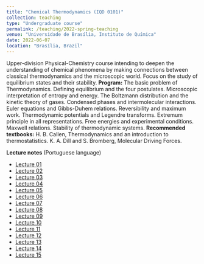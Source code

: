 ```yaml
---
title: "Chemical Thermodynamics (IQD 0101)"
collection: teaching
type: "Undergraduate course"
permalink: /teaching/2022-spring-teaching
venue: "Universidade de Brasília, Instituto de Química"
date: 2022-06-07
location: "Brasília, Brazil"
---
```


Upper-division Physical-Chemistry course intending to deepen the understanding of chemical phenomena by making connections between classical thermodynamics and the microscopic world. Focus on the study of equilibrium states and their stability. **Program:** The basic problem of Thermodynamics. Defining equilibrium and the four postulates. Microscopic interpretation of entropy and energy. The Boltzmann distribution and the kinetic theory of gases. Condensed phases and intermolecular interactions. Euler equations and Gibbs-Duhem relations. Reversibility and maximum work. Thermodynamic potentials and Legendre transforms. Extremum principle in all representations. Free energies and experimental conditions. Maxwell relations. Stability of thermodynamic systems. **Recommended textbooks:** H. B. Callen, Thermodynamics and an introduction to thermostatistics. K. A. Dill and S. Bromberg, Molecular Driving Forces. 

**Lecture notes** (Portuguese language)
- [Lecture 01](http://gduarter.github.io/files/termo/aula01.pdf)
- [Lecture 02](http://gduarter.github.io/files/termo/aula02.pdf)
- [Lecture 03](http://gduarter.github.io/files/termo/aula03.pdf)
- [Lecture 04](http://gduarter.github.io/files/termo/aula04.pdf)
- [Lecture 05](http://gduarter.github.io/files/termo/aula05.pdf)
- [Lecture 06](http://gduarter.github.io/files/termo/aula06.pdf)
- [Lecture 07](http://gduarter.github.io/files/termo/aula07.pdf)
- [Lecture 08](http://gduarter.github.io/files/termo/aula08.pdf)
- [Lecture 09](http://gduarter.github.io/files/termo/aula09.pdf)
- [Lecture 10](http://gduarter.github.io/files/termo/aula10.pdf)
- [Lecture 11](http://gduarter.github.io/files/termo/aula11.pdf)
- [Lecture 12](http://gduarter.github.io/files/termo/aula12.pdf)
- [Lecture 13](http://gduarter.github.io/files/termo/aula13.pdf)
- [Lecture 14](http://gduarter.github.io/files/termo/aula14.pdf)
- [Lecture 15](http://gduarter.github.io/files/termo/aula15.pdf)



